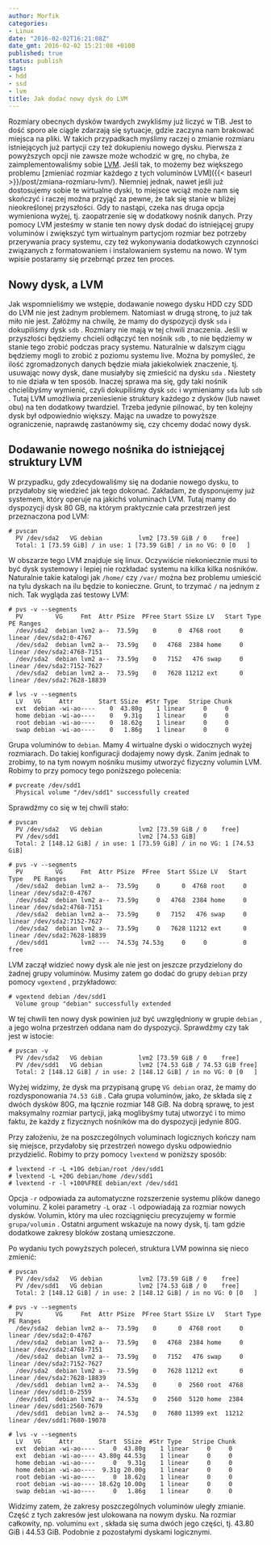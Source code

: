 ```yaml
---
author: Morfik
categories:
- Linux
date: "2016-02-02T16:21:08Z"
date_gmt: 2016-02-02 15:21:08 +0100
published: true
status: publish
tags:
- hdd
- ssd
- lvm
title: Jak dodać nowy dysk do LVM
---
```


Rozmiary obecnych dysków twardych zwykliśmy już liczyć w TiB. Jest to dość sporo ale ciągle zdarzają
się sytuacje, gdzie zaczyna nam brakować miejsca na pliki. W takich przypadkach myślimy raczej o
zmianie rozmiaru istniejących już partycji czy też dokupieniu nowego dysku. Pierwsza z powyższych
opcji nie zawsze może wchodzić w grę, no chyba, że zaimplementowaliśmy sobie
[LVM](https://pl.wikipedia.org/wiki/LVM). Jeśli tak, to możemy bez większego problemu [zmieniać
rozmiar każdego z tych voluminów LVM]({{< baseurl >}}/post/zmiana-rozmiaru-lvm/). Niemniej jednak,
nawet jeśli już dostosujemy sobie te wirtualne dyski, to miejsce wciąż może nam się skończyć i
raczej można przyjąć za pewne, że tak się stanie w bliżej nieokreślonej przyszłości. Gdy to nastąpi,
czeka nas druga opcja wymieniona wyżej, tj. zaopatrzenie się w dodatkowy nośnik danych. Przy pomocy
LVM jesteśmy w stanie ten nowy dysk dodać do istniejącej grupy voluminów i zwiększyć tym wirtualnym
partycjom rozmiar bez potrzeby przerywania pracy systemu, czy też wykonywania dodatkowych czynności
związanych z formatowaniem i instalowaniem systemu na nowo. W tym wpisie postaramy się przebrnąć
przez ten proces.

<!--more-->
## Nowy dysk, a LVM

Jak wspomnieliśmy we wstępie, dodawanie nowego dysku HDD czy SDD do LVM nie jest żadnym problemem.
Natomiast w drugą stronę, to już tak miło nie jest. Załóżmy na chwilę, że mamy do dyspozycji dysk
`sda` i dokupiliśmy dysk `sdb` . Rozmiary nie mają w tej chwili znaczenia. Jeśli w przyszłości
będziemy chcieli odłączyć ten nośnik `sdb` , to nie będziemy w stanie tego zrobić podczas pracy
systemu. Naturalnie w dalszym ciągu będziemy mogli to zrobić z poziomu systemu live. Można by
pomyśleć, że ilość zgromadzonych danych będzie miała jakiekolwiek znaczenie, tj. usuwając nowy
dysk, dane musiałyby się zmieścić na dysku `sda` . Niestety to nie działa w ten sposób. Inaczej
sprawa ma się, gdy taki nośnik chcielibyśmy wymienić, czyli dokupiliśmy dysk `sdc` i wymieniamy
`sda` lub `sdb` . Tutaj LVM umożliwia przeniesienie struktury każdego z dysków (lub nawet obu) na
ten dodatkowy twardziel. Trzeba jedynie pilnować, by ten kolejny dysk był odpowiednio większy. Mając
na uwadze to powyższe ograniczenie, naprawdę zastanówmy się, czy chcemy dodać nowy dysk.

## Dodawanie nowego nośnika do istniejącej struktury LVM

W przypadku, gdy zdecydowaliśmy się na dodanie nowego dysku, to przydałoby się wiedzieć jak tego
dokonać. Zakładam, że dysponujemy już systemem, który operuje na jakichś voluminach LVM. Tutaj mamy
do dyspozycji dysk 80 GB, na którym praktycznie cała przestrzeń jest przeznaczona pod LVM:

    # pvscan
      PV /dev/sda2   VG debian          lvm2 [73.59 GiB / 0    free]
      Total: 1 [73.59 GiB] / in use: 1 [73.59 GiB] / in no VG: 0 [0   ]

W obszarze tego LVM znajduje się linux. Oczywiście niekoniecznie musi to być dysk systemowy i lepiej
nie rozkładać systemu na kilka kilka nośników. Naturalnie takie katalogi jak `/home/` czy `/var/`
można bez problemu umieścić na tylu dyskach na ilu będzie to konieczne. Grunt, to trzymać `/` na
jednym z nich. Tak wygląda zaś testowy LVM:

    # pvs -v --segments
      PV         VG     Fmt  Attr PSize  PFree Start SSize LV   Start Type   PE Ranges
      /dev/sda2  debian lvm2 a--  73.59g    0      0  4768 root     0 linear /dev/sda2:0-4767
      /dev/sda2  debian lvm2 a--  73.59g    0   4768  2384 home     0 linear /dev/sda2:4768-7151
      /dev/sda2  debian lvm2 a--  73.59g    0   7152   476 swap     0 linear /dev/sda2:7152-7627
      /dev/sda2  debian lvm2 a--  73.59g    0   7628 11212 ext      0 linear /dev/sda2:7628-18839

    # lvs -v --segments
      LV   VG     Attr       Start SSize  #Str Type   Stripe Chunk
      ext  debian -wi-ao----    0  43.80g    1 linear     0     0
      home debian -wi-ao----    0   9.31g    1 linear     0     0
      root debian -wi-ao----    0  18.62g    1 linear     0     0
      swap debian -wi-ao----    0   1.86g    1 linear     0     0

Grupa voluminów to `debian`. Mamy 4 wirtualne dyski o widocznych wyżej rozmiarach. Do takiej
konfiguracji dodajemy nowy dysk. Zanim jednak to zrobimy, to na tym nowym nośniku musimy utworzyć
fizyczny volumin LVM. Robimy to przy pomocy tego poniższego polecenia:

    # pvcreate /dev/sdd1
      Physical volume "/dev/sdd1" successfully created

Sprawdźmy co się w tej chwili stało:

    # pvscan
      PV /dev/sda2   VG debian          lvm2 [73.59 GiB / 0    free]
      PV /dev/sdd1                      lvm2 [74.53 GiB]
      Total: 2 [148.12 GiB] / in use: 1 [73.59 GiB] / in no VG: 1 [74.53 GiB]

    # pvs -v --segments
      PV         VG     Fmt  Attr PSize  PFree  Start SSize LV   Start Type   PE Ranges
      /dev/sda2  debian lvm2 a--  73.59g     0      0  4768 root     0 linear /dev/sda2:0-4767
      /dev/sda2  debian lvm2 a--  73.59g     0   4768  2384 home     0 linear /dev/sda2:4768-7151
      /dev/sda2  debian lvm2 a--  73.59g     0   7152   476 swap     0 linear /dev/sda2:7152-7627
      /dev/sda2  debian lvm2 a--  73.59g     0   7628 11212 ext      0 linear /dev/sda2:7628-18839
      /dev/sdd1         lvm2 ---  74.53g 74.53g     0     0          0 free

LVM zaczął widzieć nowy dysk ale nie jest on jeszcze przydzielony do żadnej grupy voluminów. Musimy
zatem go dodać do grupy `debian` przy pomocy `vgextend` , przykładowo:

    # vgextend debian /dev/sdd1
      Volume group "debian" successfully extended

W tej chwili ten nowy dysk powinien już być uwzględniony w grupie `debian` , a jego wolna przestrzeń
oddana nam do dyspozycji. Sprawdźmy czy tak jest w istocie:

    # pvscan -v
      PV /dev/sda2   VG debian          lvm2 [73.59 GiB / 0    free]
      PV /dev/sdd1   VG debian          lvm2 [74.53 GiB / 74.53 GiB free]
      Total: 2 [148.12 GiB] / in use: 2 [148.12 GiB] / in no VG: 0 [0   ]

Wyżej widzimy, że dysk ma przypisaną grupę `VG debian` oraz, że mamy do rozdysponowania `74.53 GiB`
. Cała grupa voluminów, jako, że składa się z dwóch dysków 80G, ma łącznie rozmiar 148 GiB. Na dobrą
sprawę, to jest maksymalny rozmiar partycji, jaką moglibyśmy tutaj utworzyć i to mimo faktu, że
każdy z fizycznych nośników ma do dyspozycji jedynie 80G.

Przy założeniu, że na poszczególnych voluminach logicznych kończy nam się miejsce, przydałoby się
przestrzeń nowego dysku odpowiednio przydzielić. Robimy to przy pomocy `lvextend` w poniższy sposób:

    # lvextend -r -L +10G debian/root /dev/sdd1
    # lvextend -L +20G debian/home /dev/sdd1
    # lvextend -r -l +100%FREE debian/ext /dev/sdd1

Opcja `-r` odpowiada za automatyczne rozszerzenie systemu plików danego voluminu. Z kolei parametry
`-L` oraz `-l` odpowiadają za rozmiar nowych dysków. Volumin, który ma ulec rozciągnięciu
precyzujemy w formie `grupa/volumin` . Ostatni argument wskazuje na nowy dysk, tj. tam gdzie
dodatkowe zakresy bloków zostaną umieszczone.

Po wydaniu tych powyższych poleceń, struktura LVM powinna się nieco zmienić:

    # pvscan
      PV /dev/sda2   VG debian          lvm2 [73.59 GiB / 0    free]
      PV /dev/sdd1   VG debian          lvm2 [74.53 GiB / 0    free]
      Total: 2 [148.12 GiB] / in use: 2 [148.12 GiB] / in no VG: 0 [0   ]

    # pvs -v --segments
      PV         VG     Fmt  Attr PSize  PFree Start SSize LV   Start Type   PE Ranges
      /dev/sda2  debian lvm2 a--  73.59g    0      0  4768 root     0 linear /dev/sda2:0-4767
      /dev/sda2  debian lvm2 a--  73.59g    0   4768  2384 home     0 linear /dev/sda2:4768-7151
      /dev/sda2  debian lvm2 a--  73.59g    0   7152   476 swap     0 linear /dev/sda2:7152-7627
      /dev/sda2  debian lvm2 a--  73.59g    0   7628 11212 ext      0 linear /dev/sda2:7628-18839
      /dev/sdd1  debian lvm2 a--  74.53g    0      0  2560 root  4768 linear /dev/sdd1:0-2559
      /dev/sdd1  debian lvm2 a--  74.53g    0   2560  5120 home  2384 linear /dev/sdd1:2560-7679
      /dev/sdd1  debian lvm2 a--  74.53g    0   7680 11399 ext  11212 linear /dev/sdd1:7680-19078

    # lvs -v --segments
      LV   VG     Attr       Start  SSize  #Str Type   Stripe Chunk
      ext  debian -wi-ao----     0  43.80g    1 linear     0     0
      ext  debian -wi-ao---- 43.80g 44.53g    1 linear     0     0
      home debian -wi-ao----     0   9.31g    1 linear     0     0
      home debian -wi-ao----  9.31g 20.00g    1 linear     0     0
      root debian -wi-ao----     0  18.62g    1 linear     0     0
      root debian -wi-ao---- 18.62g 10.00g    1 linear     0     0
      swap debian -wi-ao----     0   1.86g    1 linear     0     0

Widzimy zatem, że zakresy poszczególnych voluminów uległy zmianie. Część z tych zakresów jest
ulokowana na nowym dysku. Na rozmiar całkowity, np. voluminu `ext` , składa się suma dwóch jego
części, tj. 43.80 GiB i 44.53 GiB. Podobnie z pozostałymi dyskami logicznymi.
